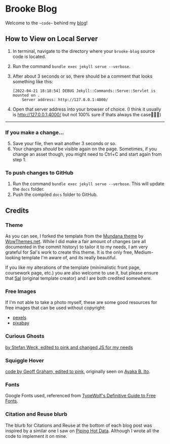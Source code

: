 # Brooke Blog

Welcome to the `~code~` behind my [blog](https://brookekryan.com/)! 



## How to View on Local Server

1. In terminal, navigate to the directory where your `brooke-blog` source code is located.

2. Run the command `bundle exec jekyll serve --verbose`.

3. After about 3 seconds or so, there should be a comment that looks something like this: 

   ```
   [2022-04-21 18:18:54] DEBUG Jekyll::Commands::Serve::Servlet is mounted on .
       Server address: http://127.0.0.1:4000/
   ```

4. Open that server address into your browser of choice. (I think it usually is http://127.0.0.1:4000/ but not 100% sure if thats always the case🤷🏼‍♀️)

---

### If you make a change...

5. Save your file, then wait another 3 seconds or so. 
6. Your changes *should* be visible again on the page. Sometimes, if you change an asset though, you might need to Ctrl+C and start again from step 1. 

### To push changes to GitHub
1. Run the command `bundle exec jekyll serve --verbose`. This will update the `docs` folder.
2. Push the compiled `docs` folder to GitHub. 


## Credits

### Theme

As you can see, I forked the template from the [Mundana theme](https://bootstrapstarter.com/mundana-theme-jekyll/) by [WowThemes.net](https://www.wowthemes.net/). While I did make a fair amount of changes (are all documented in the commit history) to tailor it to my needs, I am very grateful for Sal's work to create this theme. It is the only free, Medium-looking template I'm aware of, and its really beautiful. 

If you like my alterations of the template (minimalistic front page, coursework page, etc.) you are also welcome to use it, but please ensure that [Sal](https://www.wowthemes.net/donate/) (original template creator) and I are both credited somewhere.

### Free Images

If I'm not able to take a photo myself, these are some good resources for free images that can be used without copyright:

* [pexels](https://www.pexels.com/license/) 
* [pixabay](https://pixabay.com/) 

### Curious Ghosts
[by Stefan Weck, edited to pink and changed JS for my needs](https://codepen.io/stefanweck/pen/ZLpgBa)

### Squiggle Hover
[code by Geoff Graham, edited to pink](https://codemyui.com/theoutline-squiggle-link-hover-effect/), originally seen on [Ayaka B. Ito](https://ayakaito.com/).

### Fonts
Google Fonts used, referenced from [TypeWolf's Definitive Guide to Free Fonts](https://www.typewolf.com/free-fonts).

### Citation and Reuse blurb
The blurb for Citations and Reuse at the bottom of each blog post was inspired by a similar one I saw on [Piping Hot Data](https://www.pipinghotdata.com/). Although I wrote all the code to implement it on mine. 
